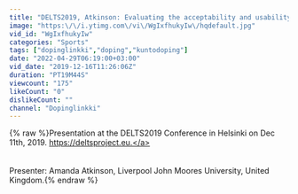 ```yaml
---
title: "DELTS2019, Atkinson: Evaluating the acceptability and usability of e-learning resources for health.."
image: "https:\/\/i.ytimg.com\/vi\/WgIxfhukyIw\/hqdefault.jpg"
vid_id: "WgIxfhukyIw"
categories: "Sports"
tags: ["dopinglinkki","doping","kuntodoping"]
date: "2022-04-29T06:19:00+03:00"
vid_date: "2019-12-16T11:26:06Z"
duration: "PT19M44S"
viewcount: "175"
likeCount: "0"
dislikeCount: ""
channel: "Dopinglinkki"
---
```

{% raw %}Presentation at the DELTS2019 Conference in Helsinki on Dec 11th, 2019. <a rel="nofollow" target="blank" href="https://deltsproject.eu.">https://deltsproject.eu.</a> <br /><br /><br />Presenter: Amanda Atkinson, Liverpool John Moores University, United Kingdom.{% endraw %}
